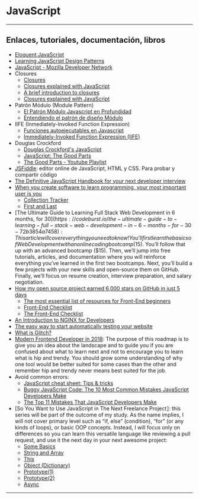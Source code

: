 # JavaScript

---

## Enlaces, tutoriales, documentación, libros

* [Eloquent JavaScript](http://eloquentjavascript.net/)
* [Learning JavaScript Design Patterns](https://addyosmani.com/resources/essentialjsdesignpatterns/book/)
* [JavaScript - Mozilla Developer Network](https://developer.mozilla.org/en-US/docs/Web/JavaScript)
* Closures
    * [Closures](https://developer.mozilla.org/en-US/docs/Web/JavaScript/Closures)
    * [Closures explained with JavaScript](http://skilldrick.co.uk/2011/04/closures-explained-with-javascript/)
    * [A brief introduction to closures](http://skilldrick.co.uk/2010/11/a-brief-introduction-to-closures/)
    * [Closures explained with JavaScript](http://skilldrick.co.uk/2011/04/closures-explained-with-javascript/)
* Patrón Módulo (Module Pattern)
    * [El Patrón Módulo Javascript en Profundidad](http://www.etnassoft.com/2011/04/11/el-patron-de-modulo-en-javascript-en-profundidad/)
    * [Entendiendo el patrón de diseño Módulo](http://www.enrique7mc.com/2016/02/entendiendo-el-patron-de-diseno-modulo/)
* IIFE (Inmediately-Invoked Function Expression)
    * [Funciones autoejecutables en Javascript](http://www.etnassoft.com/2011/03/14/funciones-autoejecutables-en-javascript/)
    * [Immediately-Invoked Function Expression (IIFE)](http://benalman.com/news/2010/11/immediately-invoked-function-expression/)
* Douglas Crockford
    * [Douglas Crockford's JavaScript](https://www.crockford.com/javascript/)
    * [JavaScript: The Good Parts](http://shop.oreilly.com/product/9780596517748.do)
    * [The Good Parts - Youtube Playlist](https://www.youtube.com/playlist?list=PLEzQf147-uEpvTa1bHDNlxUL2klHUMHJu)
* [JSFiddle](https://jsfiddle.net/): editor online de JavaScript, HTML y CSS. Para probar y compartir código
* [The Definitive JavaScript Handbook for your next developer interview](https://medium.freecodecamp.org/the-definitive-javascript-handbook-for-a-developer-interview-44ffc6aeb54e)
* [When you create software to learn programming, your most important user is you](https://medium.freecodecamp.org/when-you-create-software-to-learn-programming-your-most-important-user-is-you-c2e57cd5a75f)
    * [Collection Tracker](https://github.com/rafcollier/collectiontracker)
    * [First and Last](http://rogercollier.com/firstlastapp/)
* [The Ultimate Guide to Learning Full Stack Web Development in 6 months, for $30](https://codeburst.io/the-ultimate-guide-to-learning-full-stack-web-development-in-6-months-for-30-72b3854a7458): This article will cover everything you need to know! You’ll first learn the basics of Web Development with an online coding bootcamp ($15). You’ll follow that up with an advanced bootcamp ($15). Then, we’ll jump into free tutorials, articles, and documentation where you will reinforce everything you’ve learned in the first two bootcamps. Next, you’ll build a few projects with your new skills and open-source them on GitHub. Finally, we’ll focus on resume creation, interview preparation, and salary negotiation.
* [How my open source project earned 6,000 stars on GitHub in just 5 days](https://medium.freecodecamp.org/how-my-first-project-won-6000-stars-on-github-in-5-days-6340ec99829e)
    * [The most essential list of resources for Front-End beginners ](https://github.com/thedaviddias/Resources-Front-End-Beginner)
    * [Front-End Checklist](https://github.com/thedaviddias/Front-End-Checklist)
    * [The Front-End Checklist](https://frontendchecklist.io/)
* [An Introduction to NGINX for Developers](https://medium.freecodecamp.org/an-introduction-to-nginx-for-developers-62179b6a458f)
* [The easy way to start automatically testing your website](https://medium.freecodecamp.org/how-to-easily-start-automatically-testing-your-website-8629ea8df04a)
* [What is Glitch?](https://medium.com/glitch/what-is-glitch-90cd75e40277)
* [Modern Frontend Developer in 2018](https://medium.com/tech-tajawal/modern-frontend-developer-in-2018-4c2072fa2b9c): The purpose of this roadmap is to give you an idea about the landscape and to guide you if you are confused about what to learn next and not to encourage you to learn what is hip and trendy. You should grow some understanding of why one tool would be better suited for some cases than the other and remember hip and trendy never means best suited for the job.
* Avoid common errors:
    * [JavaScript cheat sheet: Tips & tricks](https://jaxenter.com/javascript-crib-notes-136893.html)
    * [Buggy JavaScript Code: The 10 Most Common Mistakes JavaScript Developers Make](https://www.toptal.com/javascript/10-most-common-javascript-mistakes)
    * [The Top 11 Mistakes That JavaScript Developers Make](https://www.airpair.com/javascript/posts/eleven-mistakes-developers-javascript)
* [So You Want to Use JavaScript in The Next Freelance Project ]: this series will be part of the outcome of my study. As the name implies, I will not cover primary level such as “if, else” (condition), “for” (or any kinds of loops), or basic OOP concepts. Instead, I will focus only on differences so you can learn this versatile language like reviewing a pull request, and use it the next day in your next awesome project:
    * [Some Basics](https://codeburst.io/so-you-want-to-use-javascript-in-the-next-freelance-project-some-basics-470a3ca66cb2)
    * [String and Array](https://codeburst.io/holmeshe-so-you-want-to-use-javascript-in-the-next-freelance-project-string-and-array-46b0d6def50c)
    * [This](https://codeburst.io/so-you-want-to-use-javascript-in-the-next-freelance-project-this-d83be51378c4)
    * [Object (Dictionary)](https://codeburst.io/so-you-want-to-use-javascript-in-the-next-freelance-project-object-dictionary-a0980d906f3d)
    * [Prototype(1)](https://codeburst.io/so-you-want-to-use-javascript-in-the-next-freelance-project-prototype-1-1908b6d58652)
    * [Prototype(2)](https://codeburst.io/so-you-want-to-use-javascript-in-the-next-freelance-project-prototype-2-527167ce2857)
    * [Async](https://codeburst.io/so-you-want-to-use-javascript-in-the-next-freelance-project-async-6639e268caef)

---

